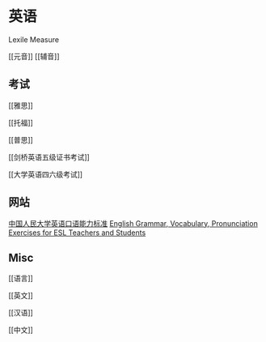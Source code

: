 # 英语

Lexile Measure



[[元音]]
[[辅音]]


## 考试

[[雅思]]

[[托福]]

[[普思]]

[[剑桥英语五级证书考试]]

[[大学英语四六级考试]]


## 网站


[中国人民大学英语口语能力标准](http://rucfd.ruc.edu.cn/)
[English Grammar, Vocabulary, Pronunciation Exercises for ESL Teachers and Students](https://www.esltower.com/)


## Misc

[[语言]]

[[英文]]

[[汉语]]

[[中文]]

